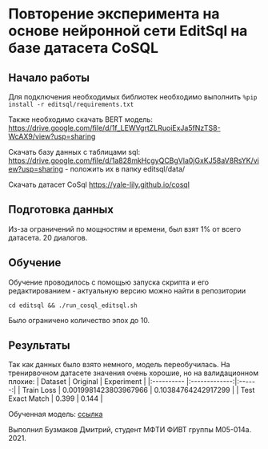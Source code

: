 # Повторение эксперимента на основе нейронной сети EditSql на базе датасета CoSQL
## Начало работы
Для подключения необходимых библиотек необходимо выполнить `%pip install -r editsql/requirements.txt`

Также необходимо скачать BERT модель: https://drive.google.com/file/d/1f_LEWVgrtZLRuoiExJa5fNzTS8-WcAX9/view?usp=sharing

Скачать базу данных с таблицами sql: https://drive.google.com/file/d/1a828mkHcgyQCBgVla0jGxKJ58aV8RsYK/view?usp=sharing - положить их в папку editsql/data/

Скачать датасет CoSql https://yale-lily.github.io/cosql
## Подготовка данных
Из-за ограничений по мощностям и времени, был взят 1% от всего датасета. 20 диалогов.
## Обучение 
Обучение проводилось с помощью запуска скрипта и его редактированием - актуальную версию можно найти в репозитории
```
cd editsql && ./run_cosql_editsql.sh
```
Было ограничено количество эпох до 10.
## Результаты
Так как данных было взято немного, модель переобучилась. На тренирвочном датасете значения очень хорошие, но на валидационном плохие:
| Dataset   |      Original      |  Experiment |
|:---------- |:-------------:|:------:|
| Train Loss |  0.0019981423803967966 | 0.10384764242917299 |
| Test Exact Match |    0.399   |   0.144   |

Обученная модель: [ссылка](https://drive.google.com/file/d/1qGRu8arSasrGibx7uboYfrIs6eRuEBNv/view?usp=sharing)

Выполнил Бузмаков Дмитрий, студент МФТИ ФИВТ группы М05-014а. 2021.
